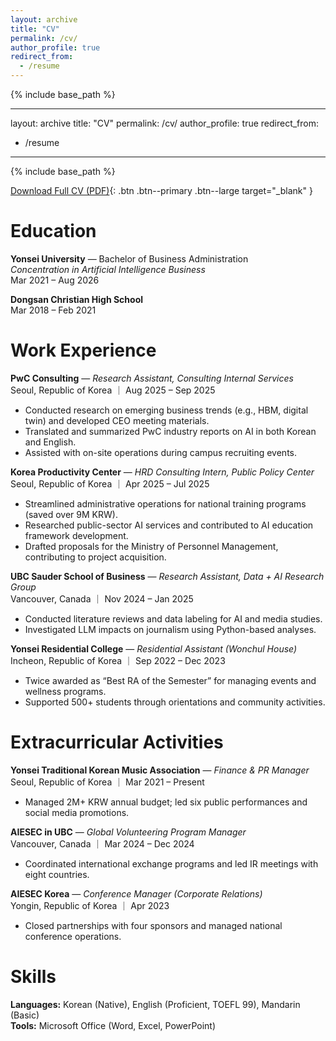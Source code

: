```yaml
---
layout: archive
title: "CV"
permalink: /cv/
author_profile: true
redirect_from:
  - /resume
---
```


{% include base_path %}

---
layout: archive
title: "CV"
permalink: /cv/
author_profile: true
redirect_from:
  - /resume
---

{% include base_path %}

[Download Full CV (PDF)](/files/Chaeyoon_Kim_CV.pdf){: .btn .btn--primary .btn--large target="_blank" }


Education
======
**Yonsei University** — Bachelor of Business Administration  
*Concentration in Artificial Intelligence Business*  
Mar 2021 – Aug 2026  

**Dongsan Christian High School**  
Mar 2018 – Feb 2021

Work Experience
======
**PwC Consulting** — *Research Assistant, Consulting Internal Services*  
Seoul, Republic of Korea ｜ Aug 2025 – Sep 2025  
- Conducted research on emerging business trends (e.g., HBM, digital twin) and developed CEO meeting materials.  
- Translated and summarized PwC industry reports on AI in both Korean and English.  
- Assisted with on-site operations during campus recruiting events.

**Korea Productivity Center** — *HRD Consulting Intern, Public Policy Center*  
Seoul, Republic of Korea ｜ Apr 2025 – Jul 2025  
- Streamlined administrative operations for national training programs (saved over 9M KRW).  
- Researched public-sector AI services and contributed to AI education framework development.  
- Drafted proposals for the Ministry of Personnel Management, contributing to project acquisition.

**UBC Sauder School of Business** — *Research Assistant, Data + AI Research Group*  
Vancouver, Canada ｜ Nov 2024 – Jan 2025  
- Conducted literature reviews and data labeling for AI and media studies.  
- Investigated LLM impacts on journalism using Python-based analyses.

**Yonsei Residential College** — *Residential Assistant (Wonchul House)*  
Incheon, Republic of Korea ｜ Sep 2022 – Dec 2023  
- Twice awarded as “Best RA of the Semester” for managing events and wellness programs.  
- Supported 500+ students through orientations and community activities.
  
Extracurricular Activities
======
**Yonsei Traditional Korean Music Association** — *Finance & PR Manager*  
Seoul, Republic of Korea ｜ Mar 2021 – Present  
- Managed 2M+ KRW annual budget; led six public performances and social media promotions.

**AIESEC in UBC** — *Global Volunteering Program Manager*  
Vancouver, Canada ｜ Mar 2024 – Dec 2024  
- Coordinated international exchange programs and led IR meetings with eight countries.

**AIESEC Korea** — *Conference Manager (Corporate Relations)*  
Yongin, Republic of Korea ｜ Apr 2023  
- Closed partnerships with four sponsors and managed national conference operations.
  
Skills
======
**Languages:** Korean (Native), English (Proficient, TOEFL 99), Mandarin (Basic)  
**Tools:** Microsoft Office (Word, Excel, PowerPoint)
